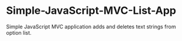 Simple-JavaScript-MVC-List-App
==============================

Simple JavaScript MVC application adds and deletes text strings from option list.